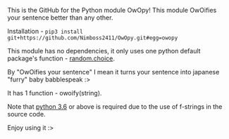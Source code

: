 This is the GitHub for the Python module OwOpy!
This module OwOifies your sentence better than any other.

Installation -
```pip3 install git+https://github.com/Nimboss2411/OwOpy.git#egg=owopy```

This module has no dependencies, it only uses one python default package's function - [random.choice](https://docs.python.org/3/library/random.html#random.choice).

By "OwOifies your sentence" I mean it turns your sentence into japanese "furry" baby babblespeak :>

It has 1 function - owoify(string).

Note that [python 3.6](https://www.python.org/downloads/release/python-360/) or above is required due to the use of f-strings in the source code.

Enjoy using it :>
